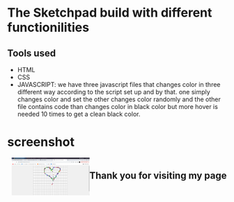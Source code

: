 # The Sketchpad build with different functionilities

## Tools used

- HTML
- CSS
- JAVASCRIPT: we have three javascript files that changes color in three different way according to the script set up and by that.
one simply changes color and set
the other changes color randomly and the other file contains code than changes color in black color but more hover is needed 10 times to get a clean black color.

# screenshot 

<div style="display:flex">
     <div style="flex:1;padding-left:10px;">
          <img src="https://github.com/cashme8/Sketchpad_project/blob/main/Screenshot_2024-07-21_12-54-38.png?raw=true" alt="the screenshot" width="800"/>
     </div>
     
 ## Thank you for visiting my page